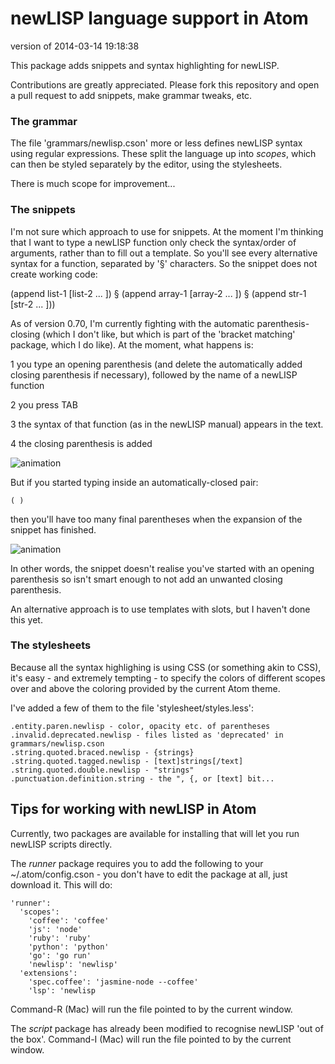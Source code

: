 # newLISP language support in Atom

version of 2014-03-14 19:18:38

This package adds snippets and syntax highlighting for newLISP.

Contributions are greatly appreciated. Please fork this repository and open a
pull request to add snippets, make grammar tweaks, etc.

### The grammar

The file 'grammars/newlisp.cson' more or less defines newLISP syntax using regular expressions. These split the language up into *scopes*, which can then be styled separately by the editor, using the stylesheets.

There is much scope for improvement...

### The snippets

I'm not sure which approach to use for snippets. At the moment I'm thinking that I want to type a newLISP function only check the syntax/order of arguments, rather than to fill out a template. So you'll see every alternative syntax for a function, separated by '§' characters. So the snippet does not create working code:

(append list-1 [list-2 ... ]) § (append array-1 [array-2 ... ]) § (append str-1 [str-2 ... ]))

As of version 0.70, I'm currently fighting with the automatic parenthesis-closing (which I don't like, but which is part of the 'bracket matching' package, which I do like). At the moment, what happens is:

1  you type an opening parenthesis (and delete the automatically added closing parenthesis if necessary), followed by the name of a newLISP function

2  you press TAB

3  the syntax of that function (as in the newLISP manual) appears in the text.

4  the closing parenthesis is added

![animation](https://raw.github.com/cormullion/language-newlisp/master/animation1.gif)

But if you started typing inside an automatically-closed pair:

    ( )

then you'll have too many final parentheses when the expansion of the snippet has finished.

![animation](https://raw.github.com/cormullion/language-newlisp/master/animation.gif)

In other words, the snippet doesn't realise you've started with an opening parenthesis so isn't smart enough to not add an unwanted closing parenthesis.

An alternative approach is to use templates with slots, but I haven't done this yet.

### The stylesheets

Because all the syntax highlighing is using CSS (or something akin to CSS), it's easy - and extremely tempting - to specify the colors of different scopes over and above the coloring provided by the current Atom theme.

I've added a few of them to the file 'stylesheet/styles.less':

    .entity.paren.newlisp - color, opacity etc. of parentheses
    .invalid.deprecated.newlisp - files listed as 'deprecated' in grammars/newlisp.cson
    .string.quoted.braced.newlisp - {strings}
    .string.quoted.tagged.newlisp - [text]strings[/text]
    .string.quoted.double.newlisp - "strings"
    .punctuation.definition.string - the ", {, or [text] bit...

## Tips for working with newLISP in Atom

Currently, two packages are available for installing that will let you run newLISP scripts directly.

The *runner* package requires you to add the following to your ~/.atom/config.cson - you don't have to edit the package at all, just download it. This will do:

    'runner':
      'scopes':
        'coffee': 'coffee'
        'js': 'node'
        'ruby': 'ruby'
        'python': 'python'
        'go': 'go run'
        'newlisp': 'newlisp'
      'extensions':
        'spec.coffee': 'jasmine-node --coffee'
        'lsp': 'newlisp

Command-R (Mac) will run the file pointed to by the current window.

The *script* package has already been modified to recognise newLISP 'out of the box'. Command-I (Mac) will run the file pointed to by the current window.
